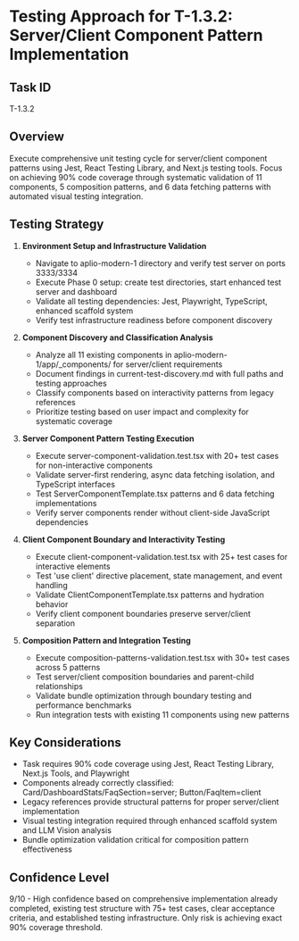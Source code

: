 # Testing Approach for T-1.3.2: Server/Client Component Pattern Implementation

## Task ID
T-1.3.2

## Overview
Execute comprehensive unit testing cycle for server/client component patterns using Jest, React Testing Library, and Next.js testing tools. Focus on achieving 90% code coverage through systematic validation of 11 components, 5 composition patterns, and 6 data fetching patterns with automated visual testing integration.

## Testing Strategy

1. **Environment Setup and Infrastructure Validation**
   - Navigate to aplio-modern-1 directory and verify test server on ports 3333/3334
   - Execute Phase 0 setup: create test directories, start enhanced test server and dashboard
   - Validate all testing dependencies: Jest, Playwright, TypeScript, enhanced scaffold system
   - Verify test infrastructure readiness before component discovery

2. **Component Discovery and Classification Analysis**
   - Analyze all 11 existing components in aplio-modern-1/app/_components/ for server/client requirements  
   - Document findings in current-test-discovery.md with full paths and testing approaches
   - Classify components based on interactivity patterns from legacy references
   - Prioritize testing based on user impact and complexity for systematic coverage

3. **Server Component Pattern Testing Execution**
   - Execute server-component-validation.test.tsx with 20+ test cases for non-interactive components
   - Validate server-first rendering, async data fetching isolation, and TypeScript interfaces
   - Test ServerComponentTemplate.tsx patterns and 6 data fetching implementations
   - Verify server components render without client-side JavaScript dependencies

4. **Client Component Boundary and Interactivity Testing**
   - Execute client-component-validation.test.tsx with 25+ test cases for interactive elements
   - Test 'use client' directive placement, state management, and event handling
   - Validate ClientComponentTemplate.tsx patterns and hydration behavior
   - Verify client component boundaries preserve server/client separation

5. **Composition Pattern and Integration Testing**
   - Execute composition-patterns-validation.test.tsx with 30+ test cases across 5 patterns
   - Test server/client composition boundaries and parent-child relationships
   - Validate bundle optimization through boundary testing and performance benchmarks
   - Run integration tests with existing 11 components using new patterns

## Key Considerations

- Task requires 90% code coverage using Jest, React Testing Library, Next.js Tools, and Playwright
- Components already correctly classified: Card/DashboardStats/FaqSection=server; Button/FaqItem=client  
- Legacy references provide structural patterns for proper server/client implementation
- Visual testing integration required through enhanced scaffold system and LLM Vision analysis
- Bundle optimization validation critical for composition pattern effectiveness

## Confidence Level
9/10 - High confidence based on comprehensive implementation already completed, existing test structure with 75+ test cases, clear acceptance criteria, and established testing infrastructure. Only risk is achieving exact 90% coverage threshold.
